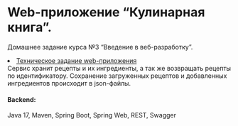 # Web-приложение “Кулинарная книга”. 
Домашнее задание курса №3 “Введение в веб-разработку”.
<li><a href="https://skyengpublic.notion.site/47bcac1b049f4af6b351e2ab5d05afb4">Техническое задание web-приложения</a></li>
Cервис хранит рецепты и их ингредиенты, а так же возвращать рецепты по идентификатору.
Сохранение загруженных рецептов и добавленных ингредиентов происходит в json-файлы.
<h4>Backend:</h4>
Java 17, Maven, Spring Boot, Spring Web, REST, Swagger


